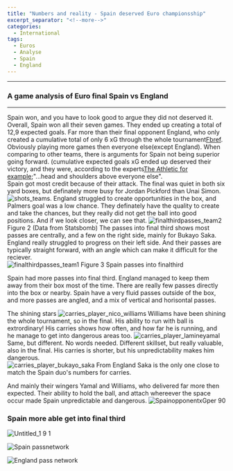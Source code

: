 ```yaml
---
title: "Numbers and reality - Spain deserved Euro championsship"
excerpt_separator: "<!--more-->"
categories:
  - International
tags:
  - Euros
  - Analyse
  - Spain
  - England
---
```


------------
### A game analysis of Euro final Spain vs England
------------
Spain won, and you have to look good to argue they did not deserved it. Overall, Spain won all their seven games. They ended up creating a total of 12,9 expected goals. Far more than their final opponent England, who only created a cumulative total of only 6 xG through the whole tournament[Fbref](https://fbref.com/en/comps/676/stats/UEFA-Euro-Stats). Obviously playing more games then everyone else(except England). When comparing to other teams, there is arguments for Spain not being superior going forward. (cumulative expected goals xG ended up deserved their victory, and they were, according to the experts[The Athletic for example](https://www.nytimes.com/athletic/5637944/2024/07/15/spain-euro-2024-win-yamal-williams-de-la-fuente/);"...head and shoulders above everyone else".  
Spain got most credit because of their attack. The final was quiet in both six yard boxes, but definately more busy for Jordan Pickford than Unai Simon. ![shots_teams](https://github.com/user-attachments/assets/65375bbd-5cd7-4281-b892-abea18413721). England struggled to create opportunities in the box, and Palmers goal was a low chance. They definately have the quality to create and take the chances, but they really did not get the ball into good positions. And if we look closer, we can see that.
![finalthirdpasses_team2](https://github.com/user-attachments/assets/bc63ea6c-650f-480c-8961-75848662c856)
Figure 2 (Data from Statsbomb)
The passes into final third shows most passes are centrally, and a few on the right side, mainly for Bukayo Saka. England really struggled to progress on their left side. And their passes are typically straight forward, with an angle which can make it difficult for the reciever.  
![finalthirdpasses_team1](https://github.com/user-attachments/assets/8955739a-cae5-4719-ab98-acd7ddfb61d8)
Figure 3 Spain passes into finalthird

Spain had more passes into final third. England managed to keep them away from their box most of the time. There are really few passes directly into the box or nearby. Spain have a very fluid passes outside of the box, and more passes are angled, and a mix of vertical and horisontal passes. 

The shining stars
![carries_player_nico_williams](https://github.com/user-attachments/assets/279dbbc0-a7ec-4ee7-ad29-4e6978e50368) 
Williams have been shining the whole tournament, so in the final. His ability to run with ball is extrordinary! His carries shows how often, and how far he is running, and he manage to get into dangerous areas too. 
![carries_player_lamineyamal](https://github.com/user-attachments/assets/2715017c-2b7b-4214-85b7-8cf3b8c7eece)
Same, but different. No words needed. Different skillset, but really valuable, also in the final. His carries is shorter, but his unpredictability makes him dangerous.  
![carries_player_bukayo_saka](https://github.com/user-attachments/assets/2a60bab1-f177-4b1f-be15-9f38e7494ee7)
From England Saka is the only one close to match the Spain duo's numbers for carries.

And mainly their wingers Yamal and Williams, who delivered far more then expected. Their ability to hold the ball, and attach whereever the space occur made Spain unpredictable and dangerous. 
![SpainopponentxGper 90](https://github.com/user-attachments/assets/513d352d-96af-4e48-8c92-ae67560e34c3)

### Spain more able get into final third 
![Untitled_1 9 1](https://github.com/user-attachments/assets/51274c26-2dd5-4ef2-9799-91957b800934)

![Spain passnetwork](https://github.com/user-attachments/assets/f5ce64fe-e5ec-4835-8e71-109845091f52)

![England pass network](https://github.com/user-attachments/assets/686897a5-e28a-407a-9c85-613dba3e4b07)
